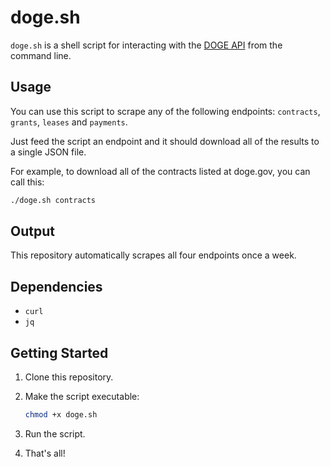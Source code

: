 # doge.sh

`doge.sh` is a shell script for interacting with the [DOGE API](https://api.doge.gov/docs) from the command line.

## Usage

You can use this script to scrape any of the following endpoints: `contracts`, `grants`, `leases` and `payments`.

Just feed the script an endpoint and it should download all of the results to a single JSON file.

For example, to download all of the contracts listed at doge.gov, you can call this:

```sh
./doge.sh contracts
```

## Output

This repository automatically scrapes all four endpoints once a week.

## Dependencies

- `curl`
- `jq` 

## Getting Started

1. Clone this repository.
2. Make the script executable:

    ```sh
    chmod +x doge.sh
    ```

3. Run the script.
4. That's all!